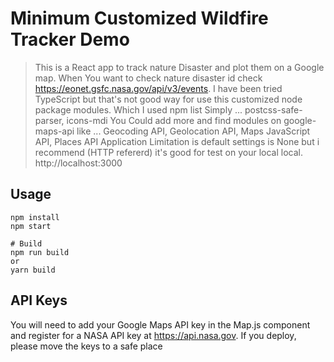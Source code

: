 # Minimum Customized Wildfire Tracker Demo

> This is a React app to track nature Disaster and plot them on a Google map.
> When You want to check nature disaster id check https://eonet.gsfc.nasa.gov/api/v3/events.
> I have been tried TypeScript but that's not good way for use this customized node package modules.
> Which I used npm list Simply ... postcss-safe-parser, icons-mdi
> You Could add more and find modules on google-maps-api like ... Geocoding API, Geolocation API, Maps JavaScript API, Places API
> Application Limitation is default settings is None but i recommend (HTTP refererd) it's good for test on your local local. http://localhost:3000

## Usage

```
npm install
npm start

# Build
npm run build
or
yarn build
```

## API Keys

You will need to add your Google Maps API key in the Map.js component and register for a NASA API key at https://api.nasa.gov. If you deploy, please move the keys to a safe place
